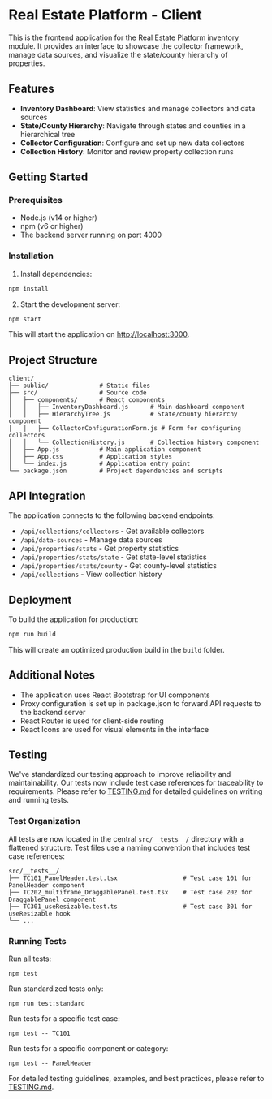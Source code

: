 # Real Estate Platform - Client

This is the frontend application for the Real Estate Platform inventory module. It provides an interface to showcase the collector framework, manage data sources, and visualize the state/county hierarchy of properties.

## Features

- **Inventory Dashboard**: View statistics and manage collectors and data sources
- **State/County Hierarchy**: Navigate through states and counties in a hierarchical tree
- **Collector Configuration**: Configure and set up new data collectors
- **Collection History**: Monitor and review property collection runs

## Getting Started

### Prerequisites

- Node.js (v14 or higher)
- npm (v6 or higher)
- The backend server running on port 4000

### Installation

1. Install dependencies:

```bash
npm install
```

2. Start the development server:

```bash
npm start
```

This will start the application on [http://localhost:3000](http://localhost:3000).

## Project Structure

```
client/
├── public/              # Static files
├── src/                 # Source code
│   ├── components/      # React components
│   │   ├── InventoryDashboard.js      # Main dashboard component
│   │   ├── HierarchyTree.js           # State/county hierarchy component
│   │   ├── CollectorConfigurationForm.js # Form for configuring collectors
│   │   └── CollectionHistory.js       # Collection history component
│   ├── App.js           # Main application component
│   ├── App.css          # Application styles
│   └── index.js         # Application entry point
└── package.json         # Project dependencies and scripts
```

## API Integration

The application connects to the following backend endpoints:

- `/api/collections/collectors` - Get available collectors
- `/api/data-sources` - Manage data sources
- `/api/properties/stats` - Get property statistics
- `/api/properties/stats/state` - Get state-level statistics
- `/api/properties/stats/county` - Get county-level statistics
- `/api/collections` - View collection history

## Deployment

To build the application for production:

```bash
npm run build
```

This will create an optimized production build in the `build` folder.

## Additional Notes

- The application uses React Bootstrap for UI components
- Proxy configuration is set up in package.json to forward API requests to the backend server
- React Router is used for client-side routing
- React Icons are used for visual elements in the interface

## Testing

We've standardized our testing approach to improve reliability and maintainability. Our tests now include test case references for traceability to requirements. Please refer to [TESTING.md](./TESTING.md) for detailed guidelines on writing and running tests.

### Test Organization

All tests are now located in the central `src/__tests__/` directory with a flattened structure. Test files use a naming convention that includes test case references:

```
src/__tests__/
├── TC101_PanelHeader.test.tsx                  # Test case 101 for PanelHeader component
├── TC202_multiframe_DraggablePanel.test.tsx    # Test case 202 for DraggablePanel component
├── TC301_useResizable.test.ts                  # Test case 301 for useResizable hook
└── ...
```

### Running Tests

Run all tests:
```
npm test
```

Run standardized tests only:
```
npm run test:standard
```

Run tests for a specific test case:
```
npm test -- TC101
```

Run tests for a specific component or category:
```
npm test -- PanelHeader
```

For detailed testing guidelines, examples, and best practices, please refer to [TESTING.md](./TESTING.md).
